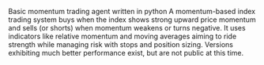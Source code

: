 Basic momentum trading agent written in python
A momentum-based index trading system buys when the index shows strong upward price momentum
and sells (or shorts) when momentum weakens or turns negative. It uses indicators like relative momentum 
and moving averages aiming to ride strength while managing risk with stops and position sizing.
Versions exhibiting much better performance exist, but are not public at this time. 
